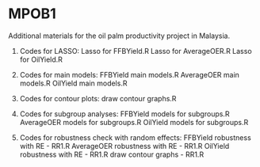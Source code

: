 # MPOB1
Additional materials for the oil palm productivity project in Malaysia.

1. Codes for LASSO:
Lasso for FFBYield.R
Lasso for AverageOER.R
Lasso for OilYield.R

2. Codes for main models:
FFBYield main models.R
AverageOER main models.R
OilYield main models.R

3. Codes for contour plots:
draw contour graphs.R

4. Codes for subgroup analyses:
FFBYield models for subgroups.R
AverageOER models for subgroups.R
OilYield models for subgroups.R

5. Codes for robustness check with random effects:
FFBYield robustness with RE - RR1.R
AverageOER robustness with RE - RR1.R
OilYield robustness with RE - RR1.R
draw contour graphs - RR1.R
